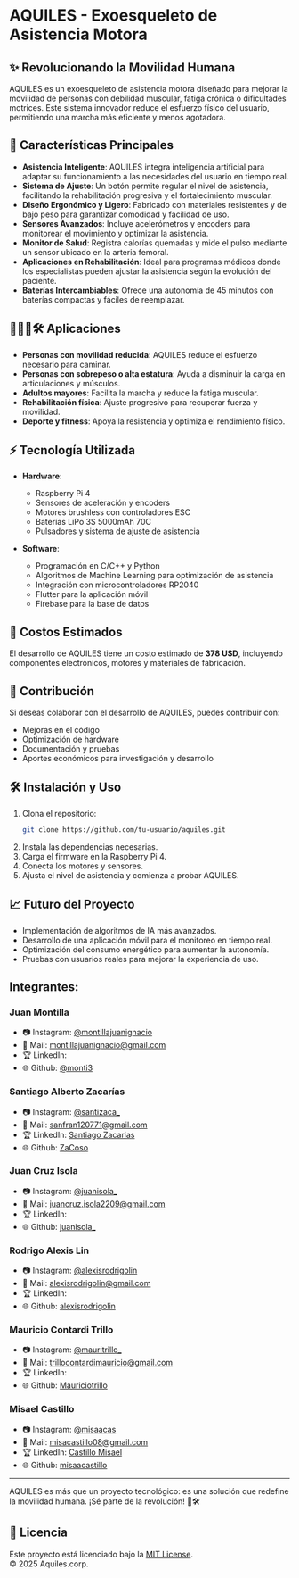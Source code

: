 # AQUILES - Exoesqueleto de Asistencia Motora

## ✨ Revolucionando la Movilidad Humana

AQUILES es un exoesqueleto de asistencia motora diseñado para mejorar la movilidad de personas con debilidad muscular, fatiga crónica o dificultades motrices. Este sistema innovador reduce el esfuerzo físico del usuario, permitiendo una marcha más eficiente y menos agotadora.

## 🔧 Características Principales

- **Asistencia Inteligente**: AQUILES integra inteligencia artificial para adaptar su funcionamiento a las necesidades del usuario en tiempo real.
- **Sistema de Ajuste**: Un botón permite regular el nivel de asistencia, facilitando la rehabilitación progresiva y el fortalecimiento muscular.
- **Diseño Ergonómico y Ligero**: Fabricado con materiales resistentes y de bajo peso para garantizar comodidad y facilidad de uso.
- **Sensores Avanzados**: Incluye acelerómetros y encoders para monitorear el movimiento y optimizar la asistencia.
- **Monitor de Salud**: Registra calorías quemadas y mide el pulso mediante un sensor ubicado en la arteria femoral.
- **Aplicaciones en Rehabilitación**: Ideal para programas médicos donde los especialistas pueden ajustar la asistencia según la evolución del paciente.
- **Baterías Intercambiables**: Ofrece una autonomía de 45 minutos con baterías compactas y fáciles de reemplazar.

## 👨‍👩‍👦🛠️ Aplicaciones

- **Personas con movilidad reducida**: AQUILES reduce el esfuerzo necesario para caminar.
- **Personas con sobrepeso o alta estatura**: Ayuda a disminuir la carga en articulaciones y músculos.
- **Adultos mayores**: Facilita la marcha y reduce la fatiga muscular.
- **Rehabilitación física**: Ajuste progresivo para recuperar fuerza y movilidad.
- **Deporte y fitness**: Apoya la resistencia y optimiza el rendimiento físico.

## ⚡ Tecnología Utilizada

- **Hardware**:
  - Raspberry Pi 4
  - Sensores de aceleración y encoders
  - Motores brushless con controladores ESC
  - Baterías LiPo 3S 5000mAh 70C
  - Pulsadores y sistema de ajuste de asistencia

- **Software**:
  - Programación en C/C++ y Python
  - Algoritmos de Machine Learning para optimización de asistencia
  - Integración con microcontroladores RP2040
  - Flutter para la aplicación móvil
  - Firebase para la base de datos 
  
## 💸 Costos Estimados

El desarrollo de AQUILES tiene un costo estimado de **378 USD**, incluyendo componentes electrónicos, motores y materiales de fabricación.

## 📢 Contribución
Si deseas colaborar con el desarrollo de AQUILES, puedes contribuir con:
- Mejoras en el código
- Optimización de hardware
- Documentación y pruebas
- Aportes económicos para investigación y desarrollo

## 🛠️ Instalación y Uso

1. Clona el repositorio:
   ```bash
   git clone https://github.com/tu-usuario/aquiles.git
   ```
2. Instala las dependencias necesarias.
3. Carga el firmware en la Raspberry Pi 4.
4. Conecta los motores y sensores.
5. Ajusta el nivel de asistencia y comienza a probar AQUILES.

## 📈 Futuro del Proyecto

- Implementación de algoritmos de IA más avanzados.
- Desarrollo de una aplicación móvil para el monitoreo en tiempo real.
- Optimización del consumo energético para aumentar la autonomía.
- Pruebas con usuarios reales para mejorar la experiencia de uso.

## Integrantes:
### Juan Montilla
* 📷 Instagram: [@montillajuanignacio](https://www.instagram.com/montillajuanignacio/)
* 📧 Mail: montillajuanignacio@gmail.com
* 🏆 LinkedIn: 
* 🌐 Github: [@monti3](github.com/monti3)


### Santiago Alberto Zacarías
* 📷 Instagram: [@santizaca_](https://www.instagram.com/santizaca_/)
* 📧 Mail: sanfran120771@gmail.com
* 🏆 LinkedIn: [Santiago Zacarias](https://www.linkedin.com/in/santiago-zacar%C3%ADas-3a3978319/)
* 🌐 Github: [ZaCoso](https://github.com/ZaCoso)

### Juan Cruz Isola
* 📷 Instagram: [@juanisola_](https://www.instagram.com/juanisola_/)
* 📧 Mail: juancruz.isola2209@gmail.com
* 🏆 LinkedIn: 
* 🌐 Github: [juanisola_](https://github.com/juanisola)
  
### Rodrigo Alexis Lin
* 📷 Instagram: [@alexisrodrigolin](https://www.instagram.com/alexisrodrigolin/)
* 📧 Mail: alexisrodrigolin@gmail.com
* 🏆 LinkedIn: 
* 🌐 Github: [alexisrodrigolin](https://github.com/alexisrodrigolin)

### Mauricio Contardi Trillo
* 📷 Instagram: [@mauritrillo_](https://www.instagram.com/mauritrillo_/)
* 📧 Mail: trillocontardimauricio@gmail.com
* 🏆 LinkedIn: 
* 🌐 Github: [Mauriciotrillo](https://github.com/MauricioTrillo)
  
### Misael Castillo
* 📷 Instagram: [@misaacas](https://www.instagram.com/misaacas/)
* 📧 Mail: misacastillo08@gmail.com
* 🏆 LinkedIn: [Castillo Misael](https://www.linkedin.com/in/misael-castillo-0a52a1314/)
* 🌐 Github: [misaacastillo](https://github.com/misaacastillo)

---

AQUILES es más que un proyecto tecnológico: es una solución que redefine la movilidad humana. ¡Sé parte de la revolución! 💪🛠️


## 📜 Licencia

Este proyecto está licenciado bajo la [MIT License](LICENSE).  
© 2025 Aquiles.corp.

